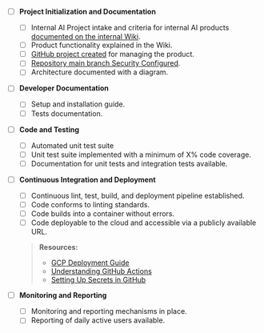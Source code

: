 * [ ] **Project Initialization and Documentation**
   * [ ] Internal AI Project intake and criteria for internal AI products [documented on the internal Wiki](https://dev.azure.com/CFIA-DevOps-ACIA/AI-Lab/_wiki/wikis/AI-Lab.wiki/689/AI-Lab-Wiki-HomePage).
   * [ ] Product functionality explained in the Wiki.
   * [ ] [GitHub project created](https://github.com/orgs/ai-cfia/projects) for managing the product.
   * [ ] [Repository main branch Security Configured](https://dev.azure.com/CFIA-DevOps-ACIA/AI-Lab/_wiki/wikis/AI-Lab.wiki/1012/Creating-a-GitHub-repository).
   * [ ] Architecture documented with a diagram.

* [ ] **Developer Documentation**
   * [ ] Setup and installation guide.
   * [ ] Tests documentation.

* [ ] **Code and Testing**
   * [ ] Automated unit test suite 
   * [ ] Unit test suite implemented with a minimum of X% code coverage.
   * [ ] Documentation for unit tests and integration tests available.

* [ ] **Continuous Integration and Deployment**
   * [ ] Continuous lint, test, build, and deployment pipeline established.
   * [ ] Code conforms to linting standards.
   * [ ] Code builds into a container without errors.
   * [ ] Code deployable to the cloud and accessible via a publicly available URL.
   > **Resources:**
   > - [GCP Deployment Guide](https://github.com/ai-cfia/devops/blob/main/gcp-setup-script/gcp-project-setup-guide.md)
   > - [Understanding GitHub Actions](https://docs.github.com/fr/actions/learn-github-actions/understanding-github-actions)
   > - [Setting Up Secrets in GitHub](https://docs.github.com/fr/actions/security-guides/using-secrets-in-github-actions)

* [ ] **Monitoring and Reporting**
   * [ ] Monitoring and reporting mechanisms in place.
   * [ ] Reporting of daily active users available.